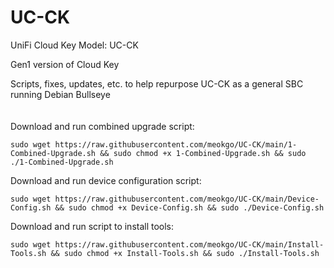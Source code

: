 <!--
  Title: UC-CK
  Description: Scripts, fixes, updates, etc. to help repurpose UC-CK as a general SBC running Debian Bullseye.
  Author: meokgo
  -->

# UC-CK
UniFi Cloud Key Model: UC-CK

Gen1 version of Cloud Key

Scripts, fixes, updates, etc. to help repurpose UC-CK as a general SBC running Debian Bullseye
<br/>
<br/>
<br/>
Download and run combined upgrade script:
```Shell
sudo wget https://raw.githubusercontent.com/meokgo/UC-CK/main/1-Combined-Upgrade.sh && sudo chmod +x 1-Combined-Upgrade.sh && sudo ./1-Combined-Upgrade.sh
```
Download and run device configuration script:
```shell
sudo wget https://raw.githubusercontent.com/meokgo/UC-CK/main/Device-Config.sh && sudo chmod +x Device-Config.sh && sudo ./Device-Config.sh
```
Download and run script to install tools:
```shell
sudo wget https://raw.githubusercontent.com/meokgo/UC-CK/main/Install-Tools.sh && sudo chmod +x Install-Tools.sh && sudo ./Install-Tools.sh
```
